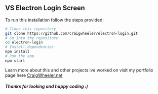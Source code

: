 ## VS Electron Login Screen

To run this installation follow the steps provided:

```bash
# Clone this repository
git clone https://github.com/craigwheeler/electron-login.git
# Go into the repository
cd electron-login
# Install dependencies
npm install
# Run the app
npm start
```

Learn more about this and other projects ive worked on visit my 
 portfolio page here  [CraigWheeler.net](http://www.craigwheeler.net)

##### Thanks for looking and happy coding :)


